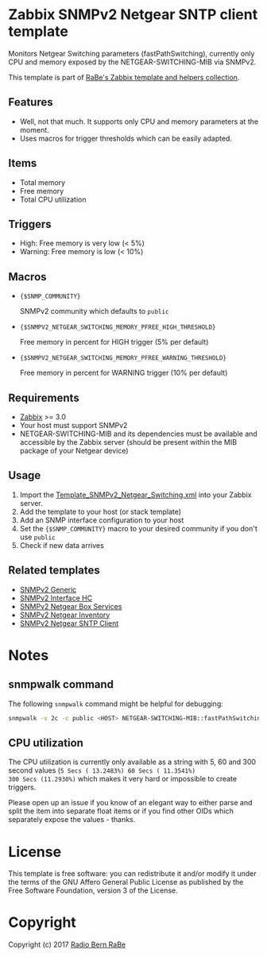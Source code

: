 # Zabbix SNMPv2 Netgear SNTP client template
Monitors Netgear Switching parameters (fastPathSwitching), currently only CPU and memory exposed by the NETGEAR-SWITCHING-MIB via SNMPv2.

This template is part of [RaBe's Zabbix template and helpers
collection](https://github.com/radiorabe/rabe-zabbix).

## Features
* Well, not that much. It supports only CPU and memory parameters at the moment.
* Uses macros for trigger thresholds which can be easily adapted.

## Items
* Total memory
* Free memory
* Total CPU utilization

## Triggers
* High: Free memory is very low (< 5%)
* Warning: Free memory is low (< 10%)

## Macros
* <code>{$SNMP_COMMUNITY}</code>

  SNMPv2 community which defaults to <code>public</code>

* <code>{$SNMPV2_NETGEAR_SWITCHING_MEMORY_PFREE_HIGH_THRESHOLD}</code>

  Free memory in percent for HIGH trigger (5% per default)

* <code>{$SNMPV2_NETGEAR_SWITCHING_MEMORY_PFREE_WARNING_THRESHOLD}</code>

  Free memory in percent for WARNING trigger (10% per default)


## Requirements
* [Zabbix](https://www.zabbix.com/) >= 3.0
* Your host must support SNMPv2
* NETGEAR-SWITCHING-MIB and its dependencies must be available and accessible by the Zabbix server (should be present within the MIB package of your Netgear device)

## Usage
1. Import the [Template_SNMPv2_Netgear_Switching.xml](Template_SNMPv2_Netgear_Switching.xml) into your Zabbix server.
2. Add the template to your host (or stack template)
3. Add an SNMP interface configuration to your host
4. Set the <code>{$SNMP_COMMUNITY}</code> macro to your desired community if you don't use <code>public</code>
5. Check if new data arrives

## Related templates
* [SNMPv2 Generic](../SNMPv2_Generic)
* [SNMPv2 Interface HC](../SNMPv2_Interface_HC)
* [SNMPv2 Netgear Box Services](../SNMPv2_Netgear_Box_Services)
* [SNMPv2 Netgear Inventory](../SNMPv2_Netgear_Inventory)
* [SNMPv2 Netgear SNTP Client](../SNMPv2_Netgear_SNTP_CLIENT)

# Notes
## snmpwalk command
The following <code>snmpwalk</code> command might be helpful for debugging:
```bash
snmpwalk -v 2c -c public <HOST> NETGEAR-SWITCHING-MIB::fastPathSwitching
```

## CPU utilization
The CPU utilization is currently only available as a string with 5, 60 and 300
second values (<code>5 Secs ( 13.2483%)   60 Secs ( 11.3541%)  300 Secs (11.2930%)</code>
which makes it very hard or impossible to create triggers.

Please open up an issue if you know of an elegant way to either parse and split
the item into separate float items or if you find other OIDs which separately
expose the values - thanks.

# License
This template is free software: you can redistribute it and/or modify it under
the terms of the GNU Affero General Public License as published by the Free
Software Foundation, version 3 of the License.

# Copyright
Copyright (c) 2017 [Radio Bern RaBe](http://www.rabe.ch)
